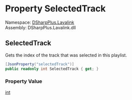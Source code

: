# Property SelectedTrack

Namespace: [DSharpPlus.Lavalink](DSharpPlus.Lavalink.md)  
Assembly: DSharpPlus.Lavalink.dll

## <a id="DSharpPlus_Lavalink_LavalinkPlaylistInfo_SelectedTrack"></a>SelectedTrack

Gets the index of the track that was selected in this playlist.

```csharp
[JsonProperty("selectedTrack")]
public readonly int SelectedTrack { get; }
```

### Property Value

[int](https://learn.microsoft.com/dotnet/api/system.int32)

